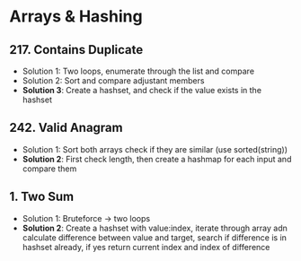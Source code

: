 # Arrays & Hashing


## 217. Contains Duplicate
- Solution 1: Two loops, enumerate through the list and compare
- Solution 2: Sort and compare adjustant members
- __Solution 3__: Create a hashset, and check if the value exists in the hashset


## 242. Valid Anagram
- Solution 1: Sort both arrays check if they are similar (use sorted(string))
- __Solution 2__: First check length, then create a hashmap for each input and compare them


## 1. Two Sum
- Solution 1: Bruteforce -> two loops
- __Solution 2__: Create a hashset with value:index, iterate through array adn calculate difference between value and target, search if difference is in hashset already, if yes return current index and index of difference